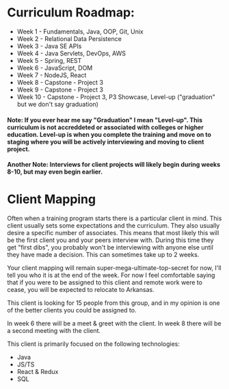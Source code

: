 # Curriculum Roadmap:

 - Week 1 - Fundamentals, Java, OOP, Git, Unix
 - Week 2 - Relational Data Persistence
 - Week 3 - Java SE APIs
 - Week 4 - Java Servlets, DevOps, AWS
 - Week 5 - Spring, REST
 - Week 6 - JavaScript, DOM
 - Week 7 - NodeJS, React
 - Week 8 - Capstone - Project 3
 - Week 9 - Capstone - Project 3
 - Week 10 - Capstone - Project 3, P3 Showcase, Level-up ("graduation" but we don't say graduation)

#### Note: If you ever hear me say "Graduation" I mean "Level-up". This curriculum is not accreddeted or associated with colleges or higher education. Level-up is when you complete the training and move on to staging where you will be actively interviewing and moving to client project.

#### Another Note: Interviews for client projects will likely begin during weeks 8-10, but may even begin earlier.

# Client Mapping
Often when a training program starts there is a particular client in mind. This client usually sets some expectations and the curriculum. They also usually desire a specific number of associates. This means that most likely this will be the first client you and your peers interview with. During this time they get "first dibs", you probably won't be interviewing with anyone else until they have made a decision. This can sometimes take up to 2 weeks.
  
Your client mapping will remain super-mega-ultimate-top-secret for now, I'll tell you who it is at the end of the week. For now I feel comfortable saying that if you were to be assigned to this client and remote work were to cease, you will be expected to relocate to Arkansas.
  
This client is looking for 15 people from this group, and in my opinion is one of the better clients you could be assigned to.
  
In week 6 there will be a meet & greet with the client. In week 8 there will be a second meeting with the client.
  
This client is primarily focused on the following technologies:
 - Java
 - JS/TS
 - React & Redux
 - SQL
